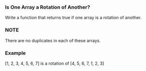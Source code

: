 ﻿### Is One Array a Rotation of Another?

Write a function that returns true if one array is a rotation of another.

### NOTE

There are no duplicates in each of these arrays.

### Example

[1, 2, 3, 4, 5, 6, 7] is a rotation of [4, 5, 6, 7, 1, 2, 3]